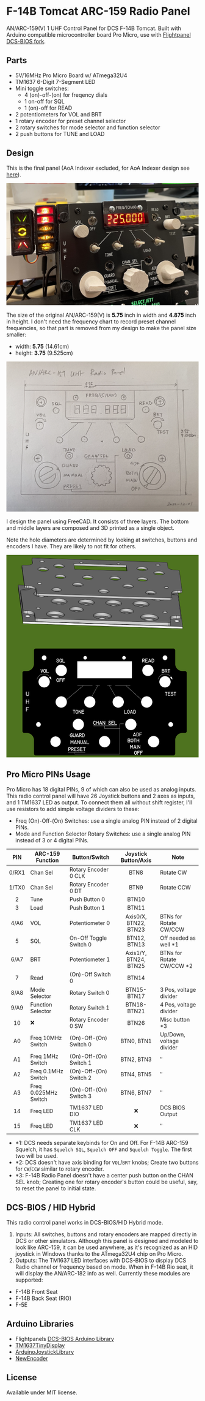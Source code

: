 # F-14B Tomcat ARC-159 Radio Panel

AN/ARC-159(V) 1 UHF Control Panel for DCS F-14B Tomcat. Built with Arduino compatible microcontroller board Pro Micro, use with [Flightpanel DCS-BIOS fork](https://github.com/DCSFlightpanels/dcs-bios).

## Parts

* 5V/16MHz Pro Micro Board w/ ATmega32U4
* TM1637 6-Digit 7-Segment LED
* Mini toggle switches:
  * 4 (on)-off-(on) for freqency dials
  * 1 on-off for SQL
  * 1 (on)-off for READ
* 2 potentiometers for VOL and BRT
* 1 rotary encoder for preset channel selector
* 2 rotary switches for mode selector and function selector
* 2 push buttons for TUNE and LOAD

## Design

This is the final panel (AoA Indexer excluded, for AoA Indexer design see [here](../AoA%20Indexer)).

![arc-159 in DCS](assets/arc-159.jpg)

The size of the original AN/ARC-159(V) is **5.75** inch in width and **4.875** inch in height. I don't need the frequency chart to record preset channel frequencies, so that part is removed from my design to make the panel size smaller:

* width: **5.75** (14.61cm)
* height: **3.75** (9.525cm)

![Panel Design](assets/design.png)

I design the panel using FreeCAD. It consists of three layers. The bottom and middle layers are composed and 3D printed as a single object.

Note the hole diameters are determined by looking at switches, buttons and encoders I have. They are likely to not fit for others.

![Panel CAD](assets/cad.png)

## Pro Micro PINs Usage

Pro Micro has 18 digital PINs, 9 of which can also be used as analog inputs. This radio control panel will have 26 Joystick buttons and 2 axes as inputs, and 1 TM1637 LED as output. To connect them all without shift register, I'll use resistors to add simple voltage dividers to these:

* Freq (On)-Off-(On) Switches: use a single analog PIN instead of 2 digital PINs.
* Mode and Function Selector Rotary Switches: use a single analog PIN instead of 3 or 4 digital PINs.

|  PIN  | ARC-159 Function     | Button/Switch          |  Joystick Button/Axis | Note                      |
|:-----:|----------------------|------------------------|:---------------------:|---------------------------|
| 0/RX1 | Chan Sel             | Rotary Encoder 0 CLK   |          BTN8         | Rotate CW                 |
| 1/TX0 | Chan Sel             | Rotary Encoder 0 DT    |          BTN9         | Rotate CCW                |
|   2   | Tune                 | Push Button 0          |         BTN10         |                           |
|   3   | Load                 | Push Button 1          |         BTN11         |                           |
|  4/A6 | VOL                  | Potentiometer 0        | Axis0/X, BTN22, BTN23 | BTNs for Rotate CW/CCW    |
|   5   | SQL                  | On-Off Toggle Switch 0 |      BTN12, BTN13     | Off needed as well *1     |
|  6/A7 | BRT                  | Potentiometer 1        | Axis1/Y, BTN24, BTN25 | BTNs for Rotate CW/CCW *2 |
|   7   | Read                 | (On)-Off Switch 0      |         BTN14         |                           |
|  8/A8 | Mode Selector        | Rotary Switch 0        |      BTN15-BTN17      | 3 Pos, voltage divider    |
|  9/A9 | Function Selector    | Rotary Switch 1        |      BTN18-BTN21      | 4 Pos, voltage divider    |
|   10  | ❌                   | Rotary Encoder 0 SW    |         BTN26         | Misc button *3            |
|   A0  | Freq 10MHz Switch    | (On)-Off-(On) Switch 0 |       BTN0, BTN1      | Up/Down, voltage divider  |
|   A1  | Freq 1MHz Switch     | (On)-Off-(On) Switch 1 |       BTN2, BTN3      | ″                         |
|   A2  | Freq 0.1MHz Switch   | (On)-Off-(On) Switch 2 |       BTN4, BTN5      | ″                         |
|   A3  | Freq 0.025MHz Switch | (On)-Off-(On) Switch 3 |       BTN6, BTN7      | ″                         |
|   14  | Freq LED             | TM1637 LED DIO         |           ❌          | DCS BIOS Output           |
|   15  | Freq LED             | TM1637 LED CLK         |           ❌          | ″                         |

* *1: DCS needs separate keybinds for On and Off. For F-14B ARC-159 Squelch, it has `Squelch SQL`, `Squelch OFF` and `Squelch Toggle`. The first two will be used.
* *2: DCS doesn't have axis binding for `VOL`/`BRT` knobs; Create two buttons for `CW`/`CCW` similar to rotary encoder.
* *3: F-14B Radio Panel doesn't have a center push button on the CHAN SEL knob; Creating one for rotary encoder's button could be useful, say, to reset the panel to initial state.

## DCS-BIOS / HID Hybrid

This radio control panel works in DCS-BIOS/HID Hybrid mode.

1. Inputs: All switches, buttons and rotary encoders are mapped directly in DCS or other simulators. Although this panel is designed and modeled to look like ARC-159,
it can be used anywhere, as it's recognized as an HID joystick in Windows thanks to the ATmega32U4 chip on Pro Micro.
1. Outputs: The TM1637 LED interfaces with DCS-BIOS to display DCS Radio channel or frequency based on mode. When in F-14B Rio seat, it will display the AN/ARC-182 info as well. Currently these modules are supported:
  * F-14B Front Seat
  * F-14B Back Seat (RIO)
  * F-5E

## Arduino Libraries

* Flightpanels [DCS-BIOS Arduino Library](https://github.com/DCSFlightpanels/dcs-bios-arduino-library)
* [TM1637TinyDisplay](https://github.com/jasonacox/TM1637TinyDisplay)
* [ArduinoJoystickLibrary](https://github.com/MHeironimus/ArduinoJoystickLibrary)
* [NewEncoder](https://github.com/gfvalvo/NewEncoder)

## License

Available under MIT license.
